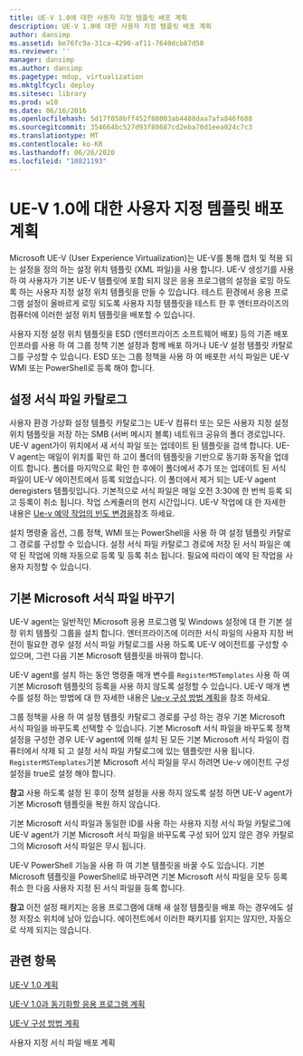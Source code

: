```yaml
---
title: UE-V 1.0에 대한 사용자 지정 템플릿 배포 계획
description: UE-V 1.0에 대한 사용자 지정 템플릿 배포 계획
author: dansimp
ms.assetid: be76fc9a-31ca-4290-af11-7640dcb87d50
ms.reviewer: ''
manager: dansimp
ms.author: dansimp
ms.pagetype: mdop, virtualization
ms.mktglfcycl: deploy
ms.sitesec: library
ms.prod: w10
ms.date: 06/16/2016
ms.openlocfilehash: 5d17f058bff452f88003ab4488daa7afa846f688
ms.sourcegitcommit: 354664bc527d93f80687cd2eba70d1eea024c7c3
ms.translationtype: MT
ms.contentlocale: ko-KR
ms.lasthandoff: 06/26/2020
ms.locfileid: "10821193"
---
```

# UE-V 1.0에 대한 사용자 지정 템플릿 배포 계획


Microsoft UE-V (User Experience Virtualization)는 UE-V를 통해 캡처 및 적용 되는 설정을 정의 하는 설정 위치 템플릿 (XML 파일)을 사용 합니다. UE-V 생성기를 사용 하 여 사용자가 기본 UE-V 템플릿에 포함 되지 않은 응용 프로그램의 설정을 로밍 하도록 하는 사용자 지정 설정 위치 템플릿을 만들 수 있습니다. 테스트 환경에서 응용 프로그램 설정이 올바르게 로밍 되도록 사용자 지정 템플릿을 테스트 한 후 엔터프라이즈의 컴퓨터에 이러한 설정 위치 템플릿을 배포할 수 있습니다.

사용자 지정 설정 위치 템플릿을 ESD (엔터프라이즈 소프트웨어 배포) 등의 기존 배포 인프라를 사용 하 여 그룹 정책 기본 설정과 함께 배포 하거나 UE-V 설정 템플릿 카탈로그를 구성할 수 있습니다. ESD 또는 그룹 정책을 사용 하 여 배포한 서식 파일은 UE-V WMI 또는 PowerShell로 등록 해야 합니다.

## 설정 서식 파일 카탈로그


사용자 환경 가상화 설정 템플릿 카탈로그는 UE-V 컴퓨터 또는 모든 사용자 지정 설정 위치 템플릿을 저장 하는 SMB (서버 메시지 블록) 네트워크 공유의 폴더 경로입니다. UE-V agent가이 위치에서 새 서식 파일 또는 업데이트 된 템플릿을 검색 합니다. UE-V agent는 매일이 위치를 확인 하 고이 폴더의 템플릿을 기반으로 동기화 동작을 업데이트 합니다. 폴더를 마지막으로 확인 한 후에이 폴더에서 추가 또는 업데이트 된 서식 파일이 UE-V 에이전트에서 등록 되었습니다. 이 폴더에서 제거 되는 UE-V agent deregisters 템플릿입니다. 기본적으로 서식 파일은 매일 오전 3:30에 한 번씩 등록 되 고 등록이 취소 됩니다. 작업 스케줄러의 현지 시간입니다. UE-V 작업에 대 한 자세한 내용은 [Ue-v 예약 작업의 빈도 변경을](changing-the-frequency-of-ue-v-scheduled-tasks.md)참조 하세요.

설치 명령줄 옵션, 그룹 정책, WMI 또는 PowerShell을 사용 하 여 설정 템플릿 카탈로그 경로를 구성할 수 있습니다. 설정 서식 파일 카탈로그 경로에 저장 된 서식 파일은 예약 된 작업에 의해 자동으로 등록 및 등록 취소 됩니다. 필요에 따라이 예약 된 작업을 사용자 지정할 수 있습니다.

## 기본 Microsoft 서식 파일 바꾸기


UE-V agent는 일반적인 Microsoft 응용 프로그램 및 Windows 설정에 대 한 기본 설정 위치 템플릿 그룹을 설치 합니다. 엔터프라이즈에 이러한 서식 파일의 사용자 지정 버전이 필요한 경우 설정 서식 파일 카탈로그를 사용 하도록 UE-V 에이전트를 구성할 수 있으며, 그런 다음 기본 Microsoft 템플릿을 바꿔야 합니다.

UE-V agent를 설치 하는 동안 명령줄 매개 변수를 `RegisterMSTemplates` 사용 하 여 기본 Microsoft 템플릿의 등록을 사용 하지 않도록 설정할 수 있습니다. UE-V 매개 변수를 설정 하는 방법에 대 한 자세한 내용은 [Ue-v 구성 방법 계획](planning-for-ue-v-configuration-methods.md)을 참조 하세요.

그룹 정책을 사용 하 여 설정 템플릿 카탈로그 경로를 구성 하는 경우 기본 Microsoft 서식 파일을 바꾸도록 선택할 수 있습니다. 기본 Microsoft 서식 파일을 바꾸도록 정책 설정을 구성한 경우 UE-V agent에 의해 설치 된 모든 기본 Microsoft 서식 파일이 컴퓨터에서 삭제 되 고 설정 서식 파일 카탈로그에 있는 템플릿만 사용 됩니다. `RegisterMSTemplates`기본 Microsoft 서식 파일을 무시 하려면 Ue-v 에이전트 구성 설정을 true로 설정 해야 합니다.

**참고**  사용 하도록 설정 된 후이 정책 설정을 사용 하지 않도록 설정 하면 UE-V agent가 기본 Microsoft 템플릿을 복원 하지 않습니다.

 

기본 Microsoft 서식 파일과 동일한 ID를 사용 하는 사용자 지정 서식 파일 카탈로그에 UE-V agent가 기본 Microsoft 서식 파일을 바꾸도록 구성 되어 있지 않은 경우 카탈로그의 Microsoft 서식 파일은 무시 됩니다.

UE-V PowerShell 기능을 사용 하 여 기본 템플릿을 바꿀 수도 있습니다. 기본 Microsoft 템플릿을 PowerShell로 바꾸려면 기본 Microsoft 서식 파일을 모두 등록 취소 한 다음 사용자 지정 된 서식 파일을 등록 합니다.

**참고**  이전 설정 패키지는 응용 프로그램에 대해 새 설정 템플릿을 배포 하는 경우에도 설정 저장소 위치에 남아 있습니다. 에이전트에서 이러한 패키지를 읽지는 않지만, 자동으로 삭제 되지는 않습니다.

 

## 관련 항목


[UE-V 1.0 계획](planning-for-ue-v-10.md)

[UE-V 1.0과 동기화할 응용 프로그램 계획](planning-which-applications-to-synchronize-with-ue-v-10.md)

[UE-V 구성 방법 계획](planning-for-ue-v-configuration-methods.md)

사용자 지정 서식 파일 배포 계획
 

 





